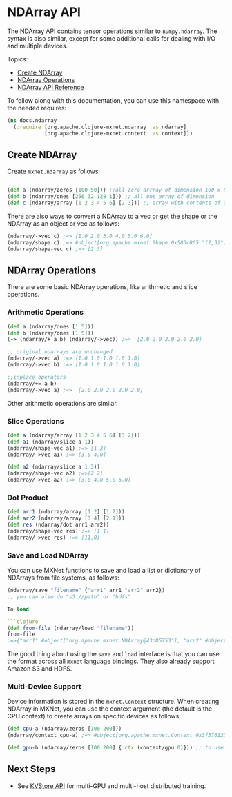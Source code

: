 # NDArray API


The NDArray API contains tensor operations similar to `numpy.ndarray`. The syntax is also similar, except for some additional calls for dealing with I/O and multiple devices.

Topics:

* [Create NDArray](#create-ndarray)
* [NDArray Operations](#ndarray-operations)
* [NDArray API Reference](http://mxnet.incubator.apache.org/api/clojure/docs/org.apache.clojure-mxnet.ndarray.html)

To follow along with this documentation, you can use this namespace with the needed requires:

```clojure
(ns docs.ndarray
  (:require [org.apache.clojure-mxnet.ndarray :as ndarray]
            [org.apache.clojure-mxnet.context :as context]))
```


## Create NDArray

Create `mxnet.ndarray` as follows:

```clojure

(def a (ndarray/zeros [100 50])) ;;all zero arrray of dimension 100 x 50
(def b (ndarray/ones [256 32 128 1])) ;; all one array of dimension
(def c (ndarray/array [1 2 3 4 5 6] [2 3])) ;; array with contents of a shape 2 x 3
```

There are also ways to convert a NDArray to a vec or get the shape or the NDArray as an object or vec as follows:

```clojure
(ndarray/->vec c) ;=> [1.0 2.0 3.0 4.0 5.0 6.0]
(ndarray/shape c) ;=> #object[org.apache.mxnet.Shape 0x583c865 "(2,3)"]
(ndarray/shape-vec c) ;=> [2 3]
```


## NDArray Operations

There are some basic NDArray operations, like arithmetic and slice operations.

### Arithmetic Operations

```clojure
(def a (ndarray/ones [1 5]))
(def b (ndarray/ones [1 5]))
(-> (ndarray/+ a b) (ndarray/->vec)) ;=>  [2.0 2.0 2.0 2.0 2.0]

;; original ndarrays are unchanged
(ndarray/->vec a) ;=> [1.0 1.0 1.0 1.0 1.0]
(ndarray/->vec b) ;=> [1.0 1.0 1.0 1.0 1.0]

;;inplace operators
(ndarray/+= a b)
(ndarray/->vec a) ;=>  [2.0 2.0 2.0 2.0 2.0]
```

Other arithmetic operations are similar.


### Slice Operations

```clojure
(def a (ndarray/array [1 2 3 4 5 6] [3 2]))
(def a1 (ndarray/slice a 1))
(ndarray/shape-vec a1) ;=> [1 2]
(ndarray/->vec a1) ;=> [3.0 4.0]

(def a2 (ndarray/slice a 1 3))
(ndarray/shape-vec a2) ;=>[2 2]
(ndarray/->vec a2) ;=> [3.0 4.0 5.0 6.0]
```

### Dot Product

```clojure
(def arr1 (ndarray/array [1 2] [1 2]))
(def arr2 (ndarray/array [3 4] [2 1]))
(def res (ndarray/dot arr1 arr2))
(ndarray/shape-vec res) ;=> [1 1]
(ndarray/->vec res) ;=> [11.0]
```

### Save and Load NDArray

You can use MXNet functions to save and load a list or dictionary of NDArrays from file systems, as follows:

```clojure
(ndarray/save "filename" {"arr1" arr1 "arr2" arr2})
;; you can also do "s3://path" or "hdfs"

To load

```clojure
(def from-file (ndarray/load "filename"))
from-file
;=>{"arr1" #object["org.apache.mxnet.NDArray@43d85753"], "arr2" #object["org.apache.mxnet.NDArray@5c93def4"]}
```

The good thing about using the `save` and `load` interface is that you can use the format across all `mxnet` language bindings. They also already support Amazon S3 and HDFS.

### Multi-Device Support

Device information is stored in the `mxnet.Context` structure. When creating NDArray in MXNet, you can use the context argument (the default is the CPU context) to create arrays on specific devices as follows:

```clojure
(def cpu-a (ndarray/zeros [100 200]))
(ndarray/context cpu-a) ;=> #object[org.apache.mxnet.Context 0x3f376123 "cpu(0)"]

(def gpu-b (ndarray/zeros [100 200] {:ctx (context/gpu 0)})) ;; to use with gpu

```

## Next Steps
* See [KVStore API](kvstore.md) for multi-GPU and multi-host distributed training.
